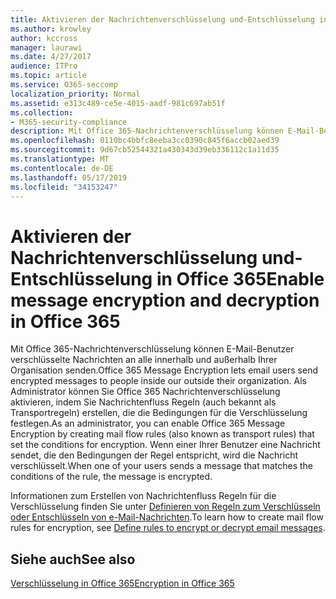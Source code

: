 ```yaml
---
title: Aktivieren der Nachrichtenverschlüsselung und-Entschlüsselung in Office 365
ms.author: krowley
author: kccross
manager: laurawi
ms.date: 4/27/2017
audience: ITPro
ms.topic: article
ms.service: O365-seccomp
localization_priority: Normal
ms.assetid: e313c489-ce5e-4015-aadf-981c697ab51f
ms.collection:
- M365-security-compliance
description: Mit Office 365-Nachrichtenverschlüsselung können E-Mail-Benutzer verschlüsselte Nachrichten an alle innerhalb und außerhalb Ihrer Organisation senden. Als Administrator können Sie Office 365 Nachrichtenverschlüsselung aktivieren, indem Sie Nachrichtenfluss Regeln (auch bekannt als Transportregeln) erstellen, die die Bedingungen für die Verschlüsselung festlegen.
ms.openlocfilehash: 0110bc4bbfc8eeba3cc0390c845f6accb02aed39
ms.sourcegitcommit: 9d67cb52544321a430343d39eb336112c1a11d35
ms.translationtype: MT
ms.contentlocale: de-DE
ms.lasthandoff: 05/17/2019
ms.locfileid: "34153247"
---
```

# <a name="enable-message-encryption-and-decryption-in-office-365"></a><span data-ttu-id="7622a-104">Aktivieren der Nachrichtenverschlüsselung und-Entschlüsselung in Office 365</span><span class="sxs-lookup"><span data-stu-id="7622a-104">Enable message encryption and decryption in Office 365</span></span>

<span data-ttu-id="7622a-105">Mit Office 365-Nachrichtenverschlüsselung können E-Mail-Benutzer verschlüsselte Nachrichten an alle innerhalb und außerhalb Ihrer Organisation senden.</span><span class="sxs-lookup"><span data-stu-id="7622a-105">Office 365 Message Encryption lets email users send encrypted messages to people inside our outside their organization.</span></span> <span data-ttu-id="7622a-106">Als Administrator können Sie Office 365 Nachrichtenverschlüsselung aktivieren, indem Sie Nachrichtenfluss Regeln (auch bekannt als Transportregeln) erstellen, die die Bedingungen für die Verschlüsselung festlegen.</span><span class="sxs-lookup"><span data-stu-id="7622a-106">As an administrator, you can enable Office 365 Message Encryption by creating mail flow rules (also known as transport rules) that set the conditions for encryption.</span></span> <span data-ttu-id="7622a-107">Wenn einer Ihrer Benutzer eine Nachricht sendet, die den Bedingungen der Regel entspricht, wird die Nachricht verschlüsselt.</span><span class="sxs-lookup"><span data-stu-id="7622a-107">When one of your users sends a message that matches the conditions of the rule, the message is encrypted.</span></span>
  
<span data-ttu-id="7622a-108">Informationen zum Erstellen von Nachrichtenfluss Regeln für die Verschlüsselung finden Sie unter [Definieren von Regeln zum Verschlüsseln oder Entschlüsseln von e-Mail-Nachrichten](https://go.microsoft.com/fwlink/p/?LinkID=402846).</span><span class="sxs-lookup"><span data-stu-id="7622a-108">To learn how to create mail flow rules for encryption, see [Define rules to encrypt or decrypt email messages](https://go.microsoft.com/fwlink/p/?LinkID=402846).</span></span>
  
## <a name="see-also"></a><span data-ttu-id="7622a-109">Siehe auch</span><span class="sxs-lookup"><span data-stu-id="7622a-109">See also</span></span>

[<span data-ttu-id="7622a-110">Verschlüsselung in Office 365</span><span class="sxs-lookup"><span data-stu-id="7622a-110">Encryption in Office 365</span></span>](https://go.microsoft.com/fwlink/p/?LinkID=392525)

